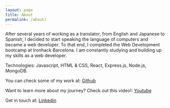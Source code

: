 ```yaml
---
layout: page
title: About
permalink: /about/
---
```


After several years of working as a translator, from English and Japanese to Spanish, I decided to start speaking the language of computers and became a web developer. To that end, I completed the Web Development bootcamp at Ironhack Barcelona. I am constantly studying and building up my skills as a web developer.

Technologies: Javascript, HTML & CSS, React, Express.js, Node.js, MongoDB.

You can check some of my work at:
[Github](https://github.com/DidacBA)

Want to learn more about my journey? Check out this video!:
[Youtube](https://www.youtube.com/watch?v=M-D20T04DsM)

Get in touch at:
[Linkedin](https://www.linkedin.com/in/didac-bigorda/)

